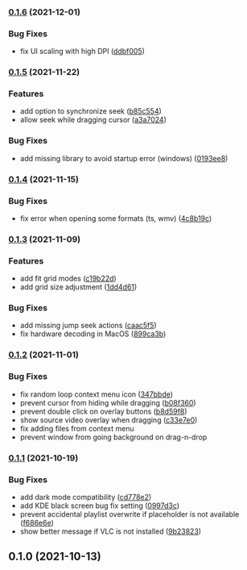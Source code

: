 ### [0.1.6](https://github.com/vzhd1701/gridplayer/compare/v0.1.5...v0.1.6) (2021-12-01)

### Bug Fixes

- fix UI scaling with high DPI ([ddbf005](https://github.com/vzhd1701/gridplayer/commit/ddbf005447971b631e8fc5aebceb982a2ee5fd3c))

### [0.1.5](https://github.com/vzhd1701/gridplayer/compare/v0.1.4...v0.1.5) (2021-11-22)

### Features

- add option to synchronize seek ([b85c554](https://github.com/vzhd1701/gridplayer/commit/b85c554b6086e127e71df390bf59ef9c62225a1d))
- allow seek while dragging cursor ([a3a7024](https://github.com/vzhd1701/gridplayer/commit/a3a7024834a9a152e178099cd53183ec485bd854))

### Bug Fixes

- add missing library to avoid startup error (windows) ([0193ee8](https://github.com/vzhd1701/gridplayer/commit/0193ee870102dbf909b2bd6dc9127d5a260c9c15))

### [0.1.4](https://github.com/vzhd1701/gridplayer/compare/v0.1.3...v0.1.4) (2021-11-15)

### Bug Fixes

- fix error when opening some formats (ts, wmv) ([4c8b19c](https://github.com/vzhd1701/gridplayer/commit/4c8b19cba10050fb775a8c82b69099894905560a))

### [0.1.3](https://github.com/vzhd1701/gridplayer/compare/v0.1.2...v0.1.3) (2021-11-09)

### Features

- add fit grid modes ([c19b22d](https://github.com/vzhd1701/gridplayer/commit/c19b22d725ed0137e5cdcb6bd3aa187392f9584a))
- add grid size adjustment ([1dd4d61](https://github.com/vzhd1701/gridplayer/commit/1dd4d6116880c0ae12b14dbfa0d8a198493e125f))

### Bug Fixes

- add missing jump seek actions ([caac5f5](https://github.com/vzhd1701/gridplayer/commit/caac5f5f6d924ecf6de530d90827ed4e641afb46))
- fix hardware decoding in MacOS ([899ca3b](https://github.com/vzhd1701/gridplayer/commit/899ca3b97aafa93a72dd3c8c5fa7c7b696e3ebdf))

### [0.1.2](https://github.com/vzhd1701/gridplayer/compare/v0.1.1...v0.1.2) (2021-11-01)

### Bug Fixes

- fix random loop context menu icon ([347bbde](https://github.com/vzhd1701/gridplayer/commit/347bbde7e47dc4dbe7915f17f9a591a87c86f754))
- prevent cursor from hiding while dragging ([b08f360](https://github.com/vzhd1701/gridplayer/commit/b08f3607f6d186ed7b9c8f1b5eab69f82862ee48))
- prevent double click on overlay buttons ([b8d59f8](https://github.com/vzhd1701/gridplayer/commit/b8d59f8a59a1f94b20038d504ae8815bb797f314))
- show source video overlay when dragging ([c33e7e0](https://github.com/vzhd1701/gridplayer/commit/c33e7e0305f448f1ea57d96aed0537227fbe1f8e))
- fix adding files from context menu
- prevent window from going background on drag-n-drop

### [0.1.1](https://github.com/vzhd1701/gridplayer/compare/v0.1.0...v0.1.1) (2021-10-19)

### Bug Fixes

- add dark mode compatibility ([cd778e2](https://github.com/vzhd1701/gridplayer/commit/cd778e2b3841cfb0d2c28a74ee8134f43009c072))
- add KDE black screen bug fix setting ([0997d3c](https://github.com/vzhd1701/gridplayer/commit/0997d3c377219b085c3088825a8a2d4ff34b6384))
- prevent accidental playlist overwrite if placeholder is not available ([f686e6e](https://github.com/vzhd1701/gridplayer/commit/f686e6e05031764f262ce74e20ec43e6589387be))
- show better message if VLC is not installed ([9b23823](https://github.com/vzhd1701/gridplayer/commit/9b23823864a102715d48d6fb149cbf2469ff6673))

## 0.1.0 (2021-10-13)
